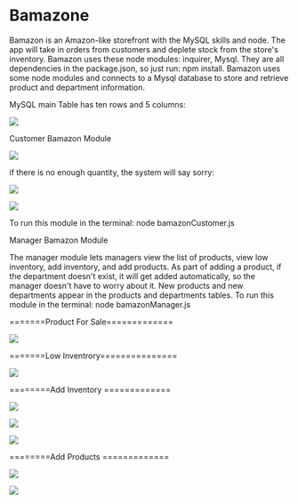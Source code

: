 # Bamazone


 
Bamazon is  an Amazon-like storefront with the MySQL skills and node. The app will take in orders from customers and deplete stock from the store's inventory. 
Bamazon uses these node modules:  inquirer, Mysql.
They are all dependencies in the package.json, so just run:
npm install.
Bamazon uses some node modules and connects to a Mysql database to store and retrieve product and department information.
 
MySQL main Table has ten rows and 5 columns:

![](images/maintable.png)
 
 
Customer Bamazon Module
 


![](images/order.png)


if there is no enough quantity, the system will say sorry:

![](images/quant.png)


![](images/uodtable.png)


To run this module in the terminal:
node bamazonCustomer.js
 
Manager Bamazon Module
 
The manager module lets managers view the list of products, view low inventory, add inventory, and add products.
As part of adding a product, if the department doesn't exist, it will get added automatically, so the manager doesn't have to worry about it.
New products and new departments appear in the products and departments tables.
To run this module in the terminal:
node bamazonManager.js

=======Product For Sale=============

![](images/manager1.png)

=======Low Inventrory===============

![](images/manager2.png)

========Add Inventory =============

![](images/manager3.png)

![](images/manager4.png)

![](images/manager5.png)

========Add Products =============

![](images/manager6.png)

![](images/manager7.png)









 


